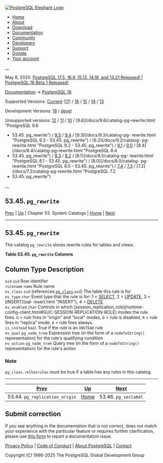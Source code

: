[ ![PostgreSQL Elephant Logo](/media/img/about/press/elephant.png) ](/)

  * [Home](/ "Home")
  * [About](/about/ "About")
  * [Download](/download/ "Download")
  * [Documentation](/docs/ "Documentation")
  * [Community](/community/ "Community")
  * [Developers](/developer/ "Developers")
  * [Support](/support/ "Support")
  * [Donate](/about/donate/ "Donate")
  * [Your account](/account/ "Your account")

__

May 8, 2025: [ PostgreSQL 17.5, 16.9, 15.13, 14.18, and 13.21 Released! ](/about/news/postgresql-175-169-1513-1418-and-1321-released-3072/) | [ PostgreSQL 18 Beta 1 Released! ](/about/news/postgresql-18-beta-1-released-3070/)

[Documentation](/docs/ "Documentation") -> [PostgreSQL
16](/docs/16/index.html)

Supported Versions: [Current](/docs/current/catalog-pg-rewrite.html
"PostgreSQL 17 - 53.45. pg_rewrite") ([17](/docs/17/catalog-pg-rewrite.html
"PostgreSQL 17 - 53.45. pg_rewrite")) / [16](/docs/16/catalog-pg-rewrite.html
"PostgreSQL 16 - 53.45. pg_rewrite") / [15](/docs/15/catalog-pg-rewrite.html
"PostgreSQL 15 - 53.45. pg_rewrite") / [14](/docs/14/catalog-pg-rewrite.html
"PostgreSQL 14 - 53.45. pg_rewrite") / [13](/docs/13/catalog-pg-rewrite.html
"PostgreSQL 13 - 53.45. pg_rewrite")

Development Versions: [18](/docs/18/catalog-pg-rewrite.html "PostgreSQL 18 -
53.45. pg_rewrite") / [devel](/docs/devel/catalog-pg-rewrite.html "PostgreSQL
devel - 53.45. pg_rewrite")

Unsupported versions: [12](/docs/12/catalog-pg-rewrite.html "PostgreSQL 12 -
53.45. pg_rewrite") / [11](/docs/11/catalog-pg-rewrite.html "PostgreSQL 11 -
53.45. pg_rewrite") / [10](/docs/10/catalog-pg-rewrite.html "PostgreSQL 10 -
53.45. pg_rewrite") / [9.6](/docs/9.6/catalog-pg-rewrite.html "PostgreSQL 9.6
- 53.45. pg_rewrite") / [9.5](/docs/9.5/catalog-pg-rewrite.html "PostgreSQL
9.5 - 53.45. pg_rewrite") / [9.4](/docs/9.4/catalog-pg-rewrite.html
"PostgreSQL 9.4 - 53.45. pg_rewrite") / [9.3](/docs/9.3/catalog-pg-
rewrite.html "PostgreSQL 9.3 - 53.45. pg_rewrite") / [9.2](/docs/9.2/catalog-
pg-rewrite.html "PostgreSQL 9.2 - 53.45. pg_rewrite") /
[9.1](/docs/9.1/catalog-pg-rewrite.html "PostgreSQL 9.1 - 53.45. pg_rewrite")
/ [9.0](/docs/9.0/catalog-pg-rewrite.html "PostgreSQL 9.0 -
53.45. pg_rewrite") / [8.4](/docs/8.4/catalog-pg-rewrite.html "PostgreSQL 8.4
- 53.45. pg_rewrite") / [8.3](/docs/8.3/catalog-pg-rewrite.html "PostgreSQL
8.3 - 53.45. pg_rewrite") / [8.2](/docs/8.2/catalog-pg-rewrite.html
"PostgreSQL 8.2 - 53.45. pg_rewrite") / [8.1](/docs/8.1/catalog-pg-
rewrite.html "PostgreSQL 8.1 - 53.45. pg_rewrite") / [8.0](/docs/8.0/catalog-
pg-rewrite.html "PostgreSQL 8.0 - 53.45. pg_rewrite") /
[7.4](/docs/7.4/catalog-pg-rewrite.html "PostgreSQL 7.4 - 53.45. pg_rewrite")
/ [7.3](/docs/7.3/catalog-pg-rewrite.html "PostgreSQL 7.3 -
53.45. pg_rewrite") / [7.2](/docs/7.2/catalog-pg-rewrite.html "PostgreSQL 7.2
- 53.45. pg_rewrite")

__

53.45. `pg_rewrite`  
---  
[Prev](catalog-pg-replication-origin.html "53.44. pg_replication_origin")  | [Up](catalogs.html "Chapter 53. System Catalogs") | Chapter 53. System Catalogs | [Home](index.html "PostgreSQL 16.9 Documentation") |  [Next](catalog-pg-seclabel.html "53.46. pg_seclabel")  
  
* * *

## 53.45. `pg_rewrite` #

The catalog `pg_rewrite` stores rewrite rules for tables and views.

**Table  53.45. `pg_rewrite` Columns**

Column Type Description  
---  
`oid` `oid` Row identifier  
`rulename` `name` Rule name  
`ev_class` `oid` (references [`pg_class`](catalog-pg-class.html
"53.11. pg_class").`oid`) The table this rule is for  
`ev_type` `char` Event type that the rule is for: 1 = [SELECT](sql-select.html
"SELECT"), 2 = [UPDATE](sql-update.html "UPDATE"), 3 = [INSERT](sql-
insert.html "INSERT"), 4 = [DELETE](sql-delete.html "DELETE")  
`ev_enabled` `char` Controls in which [session_replication_role](runtime-
config-client.html#GUC-SESSION-REPLICATION-ROLE) modes the rule fires. `O` =
rule fires in “origin” and “local” modes, `D` = rule is disabled, `R` = rule
fires in “replica” mode, `A` = rule fires always.  
`is_instead` `bool` True if the rule is an `INSTEAD` rule  
`ev_qual` `pg_node_tree` Expression tree (in the form of a `nodeToString()`
representation) for the rule's qualifying condition  
`ev_action` `pg_node_tree` Query tree (in the form of a `nodeToString()`
representation) for the rule's action  
  
  

### Note

`pg_class.relhasrules` must be true if a table has any rules in this catalog.

* * *

[Prev](catalog-pg-replication-origin.html "53.44. pg_replication_origin")  | [Up](catalogs.html "Chapter 53. System Catalogs") |  [Next](catalog-pg-seclabel.html "53.46. pg_seclabel")  
---|---|---  
53.44. `pg_replication_origin`  | [Home](index.html "PostgreSQL 16.9 Documentation") |  53.46. `pg_seclabel`  
  
## Submit correction

If you see anything in the documentation that is not correct, does not match
your experience with the particular feature or requires further clarification,
please use [this form](/account/comments/new/16/catalog-pg-rewrite.html/) to
report a documentation issue.

[Privacy Policy](/about/privacypolicy) | [Code of Conduct](/about/policies/coc/) | [About PostgreSQL](/about/) | [Contact](/about/contact/)  

Copyright (C) 1996-2025 The PostgreSQL Global Development Group

